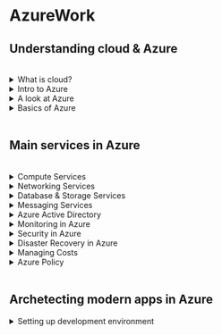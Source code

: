 # AzureWork


## Understanding cloud & Azure

<br>

<details>
<summary>What is cloud?</summary>

Cloud computing is the delivery of computing services over the internet. Computing services include common IT infrastructure such as virtual machines, storage, databases, and networking. There are many other new & hybrid services as well.
Cloud computing is the delivery of computing services over the internet. Computing services include common IT infrastructure such as virtual machines, storage, databases, and networking. Cloud computing falls under OpEx because cloud computing operates on a consumption-based model.
<ul>
 <li>Cloud Model types <br>
  Public: (Azure, AWS, GCP)  <br>
  Private: (VMWare, RedHat OpenShift, Azure Stack) <br>
  Hybrid: (Azure Arc, AWS Outposts)
 </li>
 <li>Cloud Service types (IAAS, PAAS, SAAS)</li>
 </ul>

</details>

<details>
<summary>Intro to Azure</summary>
Azure is the public cloud offering from Microsoft. It provides more than 100 services that enable you to do everything from running your existing applications on virtual machines to exploring new software tools & services (Containerization, Blockchain, ML, AI, IOT etc). <br> <br>
As cloud is just another computer that multiple users are accessing through the internet. Cloud vendors make use of economies of scale & global reach to profit through their online computing services. Azure has the biggest set of data centers(Zones) spread across Regions which are further part of different geographies across the Globe. <br> <br>
Find the latest Global infrastructure of Azure below. <br> 
https://infrastructuremap.microsoft.com/explore <br> <br>
A list of all cloud services provided by Azure can be found below. <br>
https://azure.microsoft.com/en-in/products/ 
<br>
 
</details>

<details>
<summary>A look at Azure</summary>
To create and use Azure services, you need an Azure subscription. After you've created an Azure account, you're free to create additional subscriptions. After you've created an Azure subscription, you can start creating Azure resources within each subscription. Creation of resources & other operations can also be performed either from the Azure Cloud Shell on the portal or you can download it to your local. Portal can be accessed from below link. <br>
https://www.portal.azure.com
<br>
 
</details>

<details>
<summary>Basics of Azure</summary>
The physical infrastructure for Azure starts with datacenters. Conceptually, the datacenters are the same as large corporate datacenters. They’re facilities with resources arranged in racks, with dedicated power, cooling, and networking infrastructure. <br>
 
As a global cloud provider, Azure has datacenters around the world. However, these individual datacenters aren’t directly accessible. Datacenters are grouped into Azure Regions or Azure Availability Zones that are designed to help you achieve resiliency and reliability for your business-critical workloads. <br>
 
A region is a geographical area on the planet that contains at least one, but potentially multiple datacenters that are nearby and networked together with a low-latency network. When you deploy a resource in Azure, you'll often need to choose the region where you want your resource deployed. <br>
 
You can use availability zones to run mission-critical applications and build high-availability into your application architecture by co-locating your compute, storage, networking, and data resources within an availability zone and replicating in other availability zones. Keep in mind that there could be a cost to duplicating your services and transferring data between availability zones. <br>
 
Also, most Azure regions are paired with another region within the same geography (such as US, Europe, or Asia) at least 300 miles away. This approach allows for the replication of resources across a geography that helps reduce the likelihood of interruptions because of events such as natural disasters, civil unrest, power outages, or physical network outages that affect an entire region.
</details>
<br>

## Main services in Azure

<br>

<details>
<summary>Compute Services</summary>
<ul> <br>
 <li>Virtual Machines</li> 
 Provides a virtual server running on a physical server by utilizing physical hardware and sharing resources using virtualization. It is a regular server that can be accessed using RDP or SSH protocols. Virtual machines can be created using below steps: <br> <br>
 
 1. Go to pricing calculator & add a VM. Check the price it is taking. <br>
 2. To create a VM in Azure navigate to Home > Virtual machine <br>
 3. After creating VM you can connect to it using RDP or SSH thorugh its public IP. <br>
 4. Even after the VM is stopped, it keeps on incurring cost due to resources (Disk, IP, Storage). <br>
 5. Thus the reosurce group / all the resources of VM need to be deleted to prevent cost consumption. <br>
 6. Ways to reduce VM costs (Auto shutdown, Reserved Instance, Spot Instances, Disk optimization). <br>
 7. While creating the VM make sure to configure it for high availability, low cost consumption & download its ARM template. <br>
 8. An ARM template is a JSON file that can be exported, modified, uploaded & deployed. <br>
 9. If you run Azure Cloud Shell, a storage account under a default resource group would get created for cloud shell. <br>
 10. Upload your ARM templates to the file share of cloud shell & run command "az deployment group create --resource-group First-rg --template-file template.json --parameters parameters.json" inside the folder in cloud shell. <br>
 11. VM scale set is a group of seperate VMs sharing the same image. They can be used with load balancers to handle unpredictable load.<br>
 12. Shutdown the VMs when not in use.<br> <br>
 
 <li>App Services</li>
 App Services provide a fully managed web hosting for websites. Microsoft manages the hosting & security for the hosted application. We just need to publish and run the app service. There is no access to the underlying servers. App service integrates with many source control & devops engine. It supports platforms like .NET, Nodejs, PHP, Java, Python etc. It can host web apps, web apis & web jobs. It is extremely easy to deploy. <br> <br>
 
 1. Check the pricing for the app service at https://azure.microsoft.com/en-us/pricing/details/app-service/windows/#pricing <br>
 2. To create App Service in Azure navigate to Home > App Service <br>
 3. After creating the app service, the published files can be deployed and the working application can be accessed from url.<br>
 4. Go to VS Code & use command "dotnet publish -o publish". Right click on the publish folder select deploy to Web App. This option is present due to Azure Web App       extension. <br>
 5. After deployment, the app service files can be modified & managed from console, App Service Editor.<br>
 6. By default, App Services can be accessed using http and https. You can make it https only in the TLS/SSL settings in the App Service menu. <br>
 7. App service can also run batch processes, or continuous jobs, with the request/response  paradigm. This can be done using the WebJobs menu item, where you can upload exe file that will run always, or on scheduled times. <br>
 8. You can find there the Virtual IP address of the App Service, and also - the Outbound IP addresses in gthe properties page. <br>
 9. While you can stop an App Service (using the Stop button at the top of the Overview page), all it will do is to stop the functionality of the App Service, but you'll still pay for it. <br>
 10. With VM - you pay only when the VM is On. With App Service - The only way to stop paying for it is to completely delete it. <br> <br>
 
 
 <li>AKS</li>
 <li>Azure Functions</li>
 </ul>
</details>

<details>
<summary>Networking Services</summary>
<br>
 
</details>

<details>
<summary>Database & Storage Services</summary>
<br>
 
</details>

<details>
<summary>Messaging Services</summary>
<br>
 
</details>


<details>
<summary>Azure Active Directory</summary>
<br>
 
</details>


<details>
<summary>Monitoring in Azure</summary>
<br>
 
</details>


<details>
<summary>Security in Azure</summary>
<br>
 
</details>


<details>
<summary>Disaster Recovery in Azure</summary>
<br>
 
</details>

<details>
<summary>Managing Costs</summary>
 
Almost everything in the cloud costs money. Cloud has below pricing models:
 <ul>
 <li>Per resource (VMs)</li>
 <li>Per consumption (Function apps)</li>
 <li>Reservations (Reserved instances)</li>
  </ul>
  Before allocating resources,always calculate their prices in pricing calculator.
  https://azure.microsoft.com/en-in/pricing/calculator/ 
  <br>
To do budgeting in Azure navigate to
Home > Cost Management + Billing  > Cost Management > Budgets <br>
Here you can describe your Annual/Monthly budget & can set alerts based on the threshold of thebudget.
 
<br>
 
</details>

<details>
<summary>Azure Policy</summary>
<br>
 
</details>


<br>

## Archetecting modern apps in Azure


<details>
<summary>Setting up development environment</summary>
 
 <ol>
 <li>Install .NET SDK</li>
 <li>Install VS Code</li>
 <li>Install extensions, Azure account & Azure App Services</li>
 <li>Use command dotnet run to run the application on localhost</li>
 <li>Use command dotnet publish -o publish to publish the application</li>
 <li>To set up IIS server connect to Windows VM using RDP. Using server manager dashboard in server roles install "Web Server (IIS)". Also install dotnet hosting bundle to host dotnet applications. Publish your application and add site in IIS.</li>
 <li>To set up linux server connect to Ubuntu VM using SSH(Putty). Use command "Sudo apt install git", "Sudo apt update", "Sudo apt install nodejs". Git clone the api to be hosted & use command "sudo apt install npm", "npm start".</li>
 </ol>

 </details>
